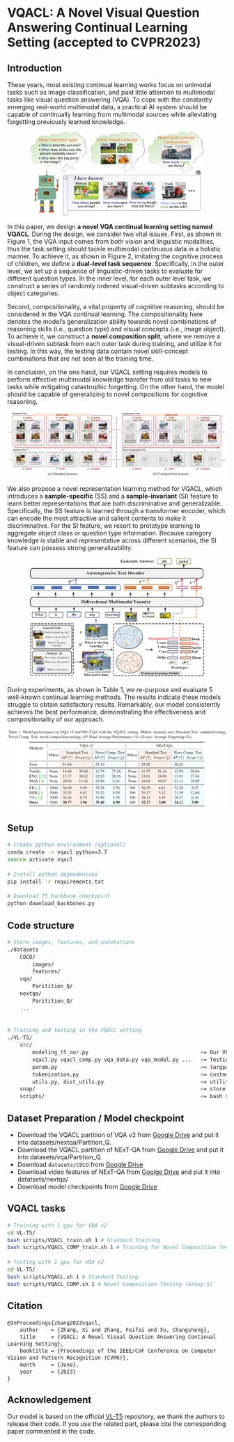 # VQACL: A Novel Visual Question Answering Continual Learning Setting  (accepted to CVPR2023)

<!--We establish a novel VQA Continual Learning setting named VQACL (accepted to CVPR2023), which contains two key components: a dual-level task sequence where visual and linguistic data are nested, and a novel composition testing containing new skill-concept combinations. The former devotes to simulating the ever-changing multimodal datastream in real world and the latter aims at measuring models’ generalizability for cognitive reasoning.

To do the VQACL, we also propose a novel representation learning method, which leverages a sample-specific and a sample-invariant feature to learn
representations that are both discriminative and generalizable for VQA.-->

## Introduction

These years, most existing continual learning works focus on unimodal tasks such as image classification, and paid little attention to multimodal tasks like visual question answering (VQA). To cope with the constantly emerging real-world multimodal data, a practical AI system should be capable of continually learning from multimodal sources while alleviating forgetting previously learned knowledge.



<div align="center"><img src="figure1.png" width="400px" alt="Figure 1"></div>

In this paper, we design **a novel VQA continual learning setting named VQACL**. During the design, we consider two vital issues. 
First, as shown in Figure 1, the VQA input comes from both vision and linguistic modalities, thus the task setting should tackle multimodal continuous data in a holistic manner. To achieve it, as shown in Figure 2, imitating the cognitive process of children, we define a **dual-level task sequence**. Specifically, in the outer level, we set up a sequence of linguistic-driven tasks to evaluate for different question types. In the inner level, for each outer level task, we construct a series of randomly ordered visual-driven subtasks according to object categories.

Second, compositionality, a vital property of cognitive reasoning, should be considered in the VQA continual learning. The compositionality here denotes the model’s generalization ability towards novel combinations of reasoning skills (i.e., question type) and visual concepts (i.e., image object). To achieve it, we construct a **novel composition split**, where we remove a visual-driven subtask from each outer task during training, and utilize it for testing. In this way, the testing data contain novel skill-concept combinations that are not seen at the training time. 

In conclusion, on the one hand, our VQACL setting requires models to perform effective multimodal knowledge transfer from old tasks to new tasks while mitigating catastrophic forgetting. On the other hand, the model should be capable of generalizing to novel compositions for cognitive reasoning.

![Figure 2](figure2.png)

We also propose a novel representation learning method for VQACL, which introduces a **sample-specific** (SS) and a **sample-invariant** (SI) feature to learn better representations that are both discriminative and generalizable. Specifically, the SS feature is learned through a transformer encoder, which can encode the most attractive and salient contents to make it discriminative. For the SI feature, we resort to prototype learning to aggregate object class or question type information. Because category knowledge is stable and representative across different scenarios, the SI feature can possess strong generalizability.

<div align="center"><img src="figure3.png" width="400px" alt="Figure 3"></div>

During experiments, as shown in Table 1, we re-purpose and evaluate 5 well-known continual learning methods. The results indicate these models struggle to obtain satisfactory results. Remarkably, our model consistently achieves the best performance, demonstrating the effectiveness and compositionality of our approach.

<div align="center"><img src="table.png" width="600px" alt="Table 1"></div>

## Setup
```bash
# Create python environment (optional)
conda create -n vqacl python=3.7
source activate vqacl

# Install python dependencies
pip install -r requirements.txt

# Download T5 backbone checkpoint
python download_backbones.py

```

## Code structure
```bash
# Store images, features, and annotations
./datasets
    COCO/
        images/
        features/
    vqa/
        Paritition_Q/
    nextqa/
        Paritition_Q/
    ...


# Training and testing in the VQACL setting
./VL-T5/
    src/
        modeling_t5_our.py                                    <= Our VL-T5 model classes
        vqacl.py vqacl_comp.py vqa_data.py vqa_model.py ...   <= Testing in the VQACL setting
        param.py                                              <= (argparse) configuration
        tokenization.py                                       <= custom tokenizer
        utils.py, dist_utils.py                               <= utility functions
    snap/                                                     <= store weight checkpoints
    scripts/                                                  <= bash scripts for evaluation
```

## Dataset Preparation / Model checkpoint
- Download the VQACL partition of VQA v2 from [Google Drive](https://drive.google.com/file/d/11gx7AxyeMP1KVuzHErIfNKCLeBWGq3pE/view?usp=share_link) and put it into datasets/nextqa/Partition_Q.
- Download the VQACL partition of NExT-QA from [Google Drive](https://drive.google.com/file/d/1lwWL_PhNKactFEqQF8IVx-HeJEuboe8D/view?usp=share_link) and put it into datasets/vqa/Partition_Q.
- Download `datasets/COCO` from [Google Drive](https://drive.google.com/drive/folders/1MBBhlkP83VMKS2Qe0SmFfzkHhMpIG5wf?usp=sharing)
- Download video features of NExT-QA from [Goolge Drive](https://drive.google.com/file/d/1rS5X_t_VSDF4uP3HL1gPQ0ZgWIEuglgk/view?usp=share_link) and put it into datatsets/nextqa/
- Download model checkpoints from [Google Drive](https://drive.google.com/drive/folders/1GDI9uG9OSQk0ObEaEJI3C6eKcDzh0yGp?usp=share_link)

## VQACL tasks

```bash
# Training with 1 gpu for VQA v2
cd VL-T5/
bash scripts/VQACL_train.sh 1 # Standard Training
bash scripts/VQACL_COMP_train.sh 1 # Training for Novel Composition Testing (Group-5)

# Testing with 1 gpu for VQA v2
cd VL-T5/
bash scripts/VQACL.sh 1 # Standard Testing
bash scripts/VQACL_COMP.sh 1 # Novel Composition Testing (Group-5)
```
## Citation
```
@InProceedings{zhang2023vqacl,
    author    = {Zhang, Xi and Zhang, Feifei and Xu, Changsheng},
    title     = {VQACL: A Novel Visual Question Answering Continual Learning Setting},
    booktitle = {Proceedings of the IEEE/CVF Conference on Computer Vision and Pattern Recognition (CVPR)},
    month     = {June},
    year      = {2023}
}
```

## Acknowledgement

Our model is based on the official [VL-T5](https://github.com/j-min/VL-T5) repository, we thank the authors to release their code. If you use the related part, please cite the corresponding paper commented in the code.
